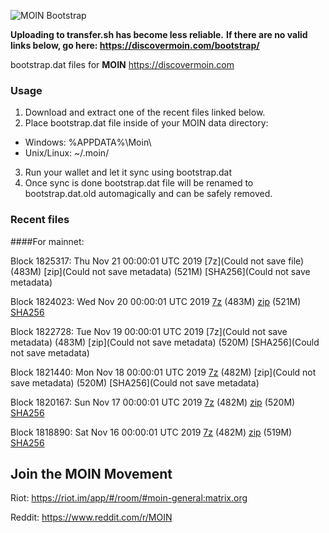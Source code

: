![MOIN Bootstrap](https://i.imgur.com/KjM1jMp.jpg)

**Uploading to transfer.sh has become less reliable.**
**If there are no valid links below, go here: https://discovermoin.com/bootstrap/**

bootstrap.dat files for **MOIN** https://discovermoin.com

### Usage

1. Download and extract one of the recent files linked below.
2. Place bootstrap.dat file inside of your MOIN data directory:
 - Windows: %APPDATA%\Moin\
 - Unix/Linux: ~/.moin/
3. Run your wallet and let it sync using bootstrap.dat
4. Once sync is done bootstrap.dat file will be renamed to bootstrap.dat.old automagically and can be safely removed.


### Recent files

####For mainnet:

Block 1825317: Thu Nov 21 00:00:01 UTC 2019 [7z](Could not save file) (483M) [zip](Could not save metadata) (521M) [SHA256](Could not save metadata)

Block 1824023: Wed Nov 20 00:00:01 UTC 2019 [7z](https://transfer.sh/MT1QJ/bootstrap.dat.20191120.7z) (483M) [zip](https://transfer.sh/TXZta/bootstrap.dat.20191120.zip) (521M) [SHA256](https://transfer.sh/kHEW7/sha256.txt)

Block 1822728: Tue Nov 19 00:00:01 UTC 2019 [7z](Could not save metadata) (483M) [zip](Could not save metadata) (520M) [SHA256](Could not save metadata)

Block 1821440: Mon Nov 18 00:00:01 UTC 2019 [7z]() (482M) [zip](Could not save metadata) (520M) [SHA256](Could not save metadata)

Block 1820167: Sun Nov 17 00:00:01 UTC 2019 [7z]() (482M) [zip]() (520M) [SHA256]()

Block 1818890: Sat Nov 16 00:00:01 UTC 2019 [7z](https://transfer.sh/WctqK/bootstrap.dat.20191116.7z) (482M) [zip](https://transfer.sh/d3re2/bootstrap.dat.20191116.zip) (519M) [SHA256](https://transfer.sh/jQQZL/sha256.txt)

## Join the MOIN Movement

Riot: https://riot.im/app/#/room/#moin-general:matrix.org

Reddit: https://www.reddit.com/r/MOIN
